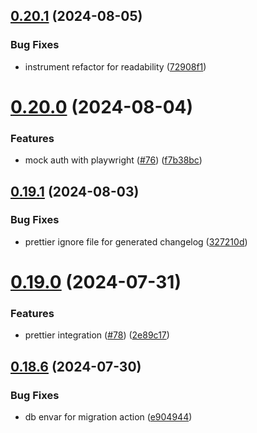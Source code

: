 ## [0.20.1](https://github.com/EddieHubCommunity/HealthCheck/compare/v0.20.0...v0.20.1) (2024-08-05)


### Bug Fixes

* instrument refactor for readability ([72908f1](https://github.com/EddieHubCommunity/HealthCheck/commit/72908f13762af969dbba0817b65f227ba3c9c0d1))



# [0.20.0](https://github.com/EddieHubCommunity/HealthCheck/compare/v0.19.1...v0.20.0) (2024-08-04)


### Features

* mock auth with playwright ([#76](https://github.com/EddieHubCommunity/HealthCheck/issues/76)) ([f7b38bc](https://github.com/EddieHubCommunity/HealthCheck/commit/f7b38bca1d7ef2c3541bceb5e864299ce93b7524))



## [0.19.1](https://github.com/EddieHubCommunity/HealthCheck/compare/v0.19.0...v0.19.1) (2024-08-03)


### Bug Fixes

* prettier ignore file for generated changelog ([327210d](https://github.com/EddieHubCommunity/HealthCheck/commit/327210d849071e730fff562043e840a19cc90b60))



# [0.19.0](https://github.com/EddieHubCommunity/HealthCheck/compare/v0.18.6...v0.19.0) (2024-07-31)


### Features

* prettier integration ([#78](https://github.com/EddieHubCommunity/HealthCheck/issues/78)) ([2e89c17](https://github.com/EddieHubCommunity/HealthCheck/commit/2e89c1767330ab6d5162cab1cd20746c8625bc79))



## [0.18.6](https://github.com/EddieHubCommunity/HealthCheck/compare/v0.18.5...v0.18.6) (2024-07-30)


### Bug Fixes

* db envar for migration action ([e904944](https://github.com/EddieHubCommunity/HealthCheck/commit/e904944e725da137e73fa6ec9408a1354338bbef))




